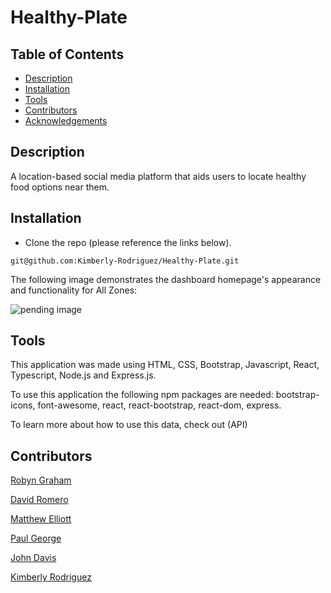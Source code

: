 # Healthy-Plate

## Table of Contents

* [Description](#description)
* [Installation](#installation)
* [Tools](#tools)
* [Contributors](#contributors)
* [Acknowledgements](#acknowledgements)

## Description

A location-based social media platform that aids users to locate healthy food options near them. 

## Installation

* Clone the repo (please reference the links below).
```
git@github.com:Kimberly-Rodriguez/Healthy-Plate.git

```

The following image demonstrates the dashboard homepage's appearance and functionality for All Zones:

![pending image]()


## Tools

This application was made using HTML, CSS, Bootstrap, Javascript, React, Typescript, Node.js and Express.js.

To use this application the following npm packages are needed: bootstrap-icons, font-awesome, react, react-bootstrap, react-dom, express. 

To learn more about how to use this data, check out (API)


 ## Contributors 

[Robyn Graham](https://github.com/robyng)

[David Romero](https://github.com/Darolo13)

[Matthew Elliott](https://github.com/MatteoThomas)

[Paul George](https://github.com/PaulWGeorge)

[John Davis](https://github.com/johndavis92790)

[Kimberly Rodriguez](https://github.com/Kimberly-Rodriguez)

